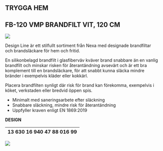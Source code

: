 ## **TRYGGA HEM**

## **FB-120 VMP** BRANDFILT VIT, 120 CM

![](_page_0_Picture_2.jpeg)

Design Line är ett stilfullt sortiment från Nexa med designade brandfiltar och brandsläckare för hem och fritid.

En silikonbelagd brandfilt i glasfiberväv kväver brand snabbare än en vanlig brandfilt och minskar risken för återantändning avsevärt och är ett bra komplement till en brandsläckare, för att snabbt kunna släcka mindre bränder i exempelvis kläder eller kokkärl.

Placera brandfilten synligt där risk för brand kan förekomma, exempelvis i köket, verkstaden eller bredvid öppen spis.

- Minimalt med saneringsarbete efter släckning
- Snabbare släckning, mindre risk för återantändning
- Uppfyller kraven enligt EN 1869:2019

**DESIGN**

| 13 630   16 940 47   88 016 99 |
|--------------------------------|

![](_page_0_Picture_11.jpeg)
